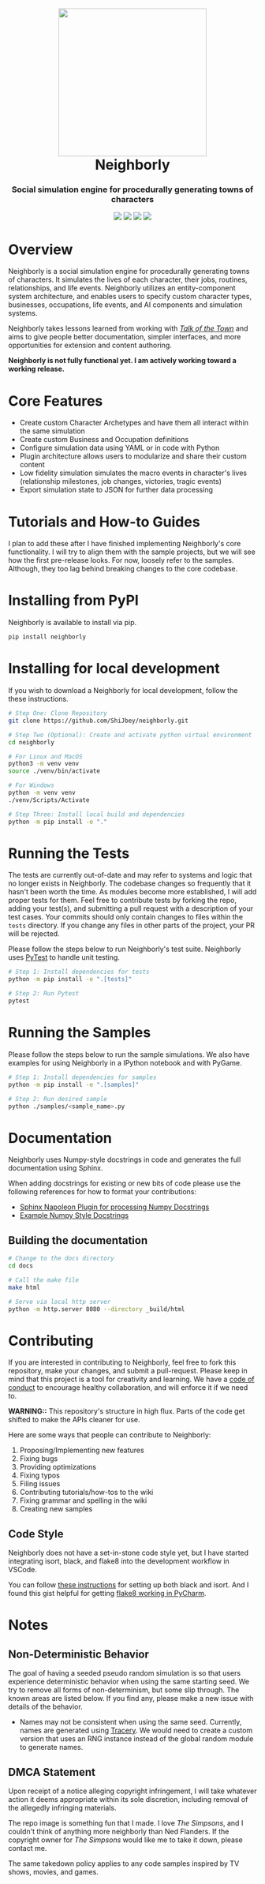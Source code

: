 <h1 align="center">
  <img
    width="300"
    height="300"
    src="https://user-images.githubusercontent.com/11076525/165836171-9ffdea6e-1633-440c-be06-b46e1e3e4e04.png"
  >
  <br>
  Neighborly
</h1>

<h3 align="center"><b>Social simulation engine for procedurally generating towns of characters</b></h2>

<p align="center">
  <img src="https://img.shields.io/pypi/dm/neighborly">
  <img src="https://img.shields.io/pypi/l/neighborly">
  <img src="https://img.shields.io/pypi/v/neighborly">
  <img src="https://img.shields.io/pypi/pyversions/neighborly">
</p>

# Overview

Neighborly is a social simulation engine for procedurally generating towns of characters. It simulates
the lives of each character, their jobs, routines, relationships, and life events. Neighborly utilizes
an entity-component system architecture, and enables users to specify custom character types, businesses,
occupations, life events, and AI components and simulation systems.

Neighborly takes lessons learned from working with
[_Talk of the Town_](https://github.com/james-owen-ryan/talktown)
and aims to give people better documentation, simpler interfaces, and more opportunities for extension and content authoring.

<b>Neighborly is not fully functional yet. I am actively working toward a working release.</b>

# Core Features

* Create custom Character Archetypes and have them all interact within the same simulation
* Create custom Business and Occupation definitions
* Configure simulation data using YAML or in code with Python
* Plugin architecture allows users to modularize and share their custom content
* Low fidelity simulation simulates the macro events in character's lives (relationship milestones, job changes, victories, tragic events)
* Export simulation state to JSON for further data processing

# Tutorials and How-to Guides

I plan to add these after I have finished implementing Neighborly's core
functionality. I will try to align them with the sample projects, but we
will see how the first pre-release looks. For now, loosely refer to the
samples. Although, they too lag behind breaking changes to the core codebase.

# Installing from PyPI

Neighborly is available to install via pip.

```bash
pip install neighborly
```

# Installing for local development

If you wish to download a Neighborly for local development, follow the these instructions.

```bash
# Step One: Clone Repository
git clone https://github.com/ShiJbey/neighborly.git

# Step Two (Optional): Create and activate python virtual environment
cd neighborly

# For Linux and MacOS
python3 -m venv venv
source ./venv/bin/activate

# For Windows
python -m venv venv
./venv/Scripts/Activate

# Step Three: Install local build and dependencies
python -m pip install -e "."
```

# Running the Tests

The tests are currently out-of-date and may refer to systems
and logic that no longer exists in Neighborly. The codebase
changes so frequently that it hasn't been worth the time. 
As modules  become more established, I will add proper tests for them. 
Feel free to contribute tests by forking the repo, adding your test(s), and
submitting a pull request with a description of your test cases. Your commits
should only contain changes to files within the `tests` directory. If you
change any files in other parts of the project, your PR will be rejected.

Please follow the steps below to run Neighborly's test suite. Neighborly uses
[PyTest](https://docs.pytest.org/en/7.1.x/) to handle unit testing.

```bash
# Step 1: Install dependencies for tests
python -m pip install -e ".[tests]"

# Step 2: Run Pytest
pytest
```

# Running the Samples

Please follow the steps below to run the sample simulations.
We also have examples for using Neighborly in a IPython
notebook and with PyGame.

```bash
# Step 1: Install dependencies for samples
python -m pip install -e ".[samples]"

# Step 2: Run desired sample
python ./samples/<sample_name>.py
```

# Documentation

Neighborly uses Numpy-style docstrings in code and generates the full 
documentation using Sphinx.

When adding docstrings for existing or new bits of code please use the following
references for how to format your contributions:

* [Sphinx Napoleon Plugin for processing Numpy Docstrings](https://www.sphinx-doc.org/en/master/usage/extensions/napoleon.html)
* [Example Numpy Style Docstrings](https://www.sphinx-doc.org/en/master/usage/extensions/example_numpy.html#example-numpy)

## Building the documentation

```bash
# Change to the docs directory
cd docs

# Call the make file
make html

# Serve via local http server
python -m http.server 8080 --directory _build/html
```


# Contributing

If you are interested in contributing to Neighborly, feel free to fork this repository, make your changes, and submit a pull-request. Please keep in mind that this project is a tool for creativity and learning. We have a [code of conduct](./CODE_OF_CONDUCT.md) to encourage healthy collaboration, and will enforce it if we need to.

**WARNING::** This repository's structure in high flux. Parts of the code get shifted to make the APIs cleaner for use.

Here are some ways that people can contribute to Neighborly:

1. Proposing/Implementing new features
2. Fixing bugs
3. Providing optimizations
4. Fixing typos
5. Filing issues
6. Contributing tutorials/how-tos to the wiki
7. Fixing grammar and spelling in the wiki
8. Creating new samples

## Code Style

Neighborly does not have a set-in-stone code style yet, but I have started integrating
isort, black, and flake8 into the development workflow in VSCode.

You can follow [these instructions](https://black.readthedocs.io/en/stable/integrations/editors.html) for setting up both black and isort. And I found this gist helpful for getting [flake8 working in PyCharm](https://gist.github.com/tossmilestone/23139d870841a3d5cba2aea28da1a895).

# Notes

## Non-Deterministic Behavior

The goal of having a seeded pseudo random simulation is so that users experience deterministic behavior when using the
same starting seed. We try to remove all forms of non-determinism, but some slip through. The known areas are listed
below. If you find any, please make a new issue with details of the behavior.

* Names may not be consistent when using the same seed. Currently, names are generated
  using [Tracery](https://github.com/aparrish/pytracery). We would need to create a custom version that uses an RNG
  instance instead of the global random module to generate names.

## DMCA Statement

Upon receipt of a notice alleging copyright infringement, I will take whatever action it deems
appropriate within its sole discretion, including removal of the allegedly infringing materials.

The repo image is something fun that I made. I love _The Simpsons_, and I couldn't think of anything more neighborly
than Ned Flanders. If the copyright owner for _The Simpsons_ would like me to take it down,
please contact me.

The same takedown policy applies to any code samples inspired by TV shows, movies, and games.
